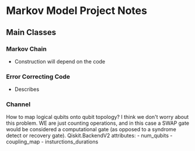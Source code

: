 # Markov Model Project Notes

## Main Classes

### Markov Chain
- Construction will depend on the code



### Error Correcting Code
- Describes

### Channel



How to map logical qubits onto qubit topology?
I think we don't worry about this problem. WE are just counting operations, and in this case a SWAP gate would be considered a computational gate (as opposed to a syndrome detect or recovery gate).
Qiskit.BackendV2
    attributes:
    - num_qubits
    - coupling_map
    - insturctions_durations

